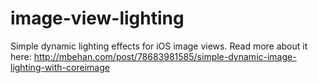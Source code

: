 image-view-lighting
===================

Simple dynamic lighting effects for iOS image views. Read more about it here: http://mbehan.com/post/78683981585/simple-dynamic-image-lighting-with-coreimage
